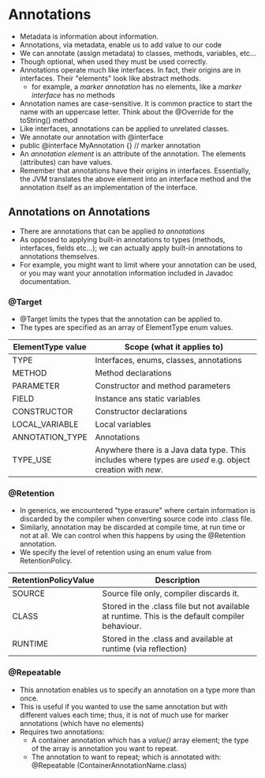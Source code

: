 # Annotations
* Metadata is information about information.
* Annotations, via metadata, enable us to add value to our code
* We can annotate (assign metadata) to classes, methods, variables, etc...
* Though optional, when used they must be used correctly.
* Annotations operate much like interfaces. In fact, their origins are in interfaces. Their "elements" look like abstract methods.
  * for example, a *marker annotation* has no elements, like a *marker interface* has no methods
* Annotation names are case-sensitive. It is common practice to start the name with an uppercase letter. Think about the @Override for the toString() method
* Like interfaces, annotations can be applied to unrelated classes.
* We annotate our annotation with @interface
* public @interface MyAnnotation {} // marker annotation
* An *annotation element* is an attribute of the annotation. The elements (attributes) can have values.
* Remember that annotations have their origins in interfaces. Essentially, the JVM translates the above element into an interface method and the annotation itself as an implementation of the interface.

## Annotations on Annotations
* There are annotations that can be applied *to annotations*
* As opposed to applying built-in annotations to types (methods, interfaces, fields etc...); we can actually apply built-in annotations to annotations themselves.
* For example, you might want to limit where your annotation can be used, or you may want your annotation information included in Javadoc documentation.

### @Target
* @Target limits the types that the annotation can be applied to.
* The types are specified as an array of ElementType enum values.

| ElementType value | Scope (what it applies to)                                                                                |
|-------------------|-----------------------------------------------------------------------------------------------------------|
| TYPE              | Interfaces, enums, classes, annotations                                                                   |
| METHOD            | Method declarations                                                                                       |
| PARAMETER         | Constructor and method parameters                                                                         |
| FIELD             | Instance ans static variables                                                                             |
| CONSTRUCTOR       | Constructor declarations                                                                                  |
| LOCAL_VARIABLE    | Local variables                                                                                           |
| ANNOTATION_TYPE   | Annotations                                                                                               |
| TYPE_USE          | Anywhere there is a Java data type. This includes where types are *used* e.g. object creation with *new*. |

### @Retention
* In generics, we encountered "type erasure" where certain information is discarded by the compiler when converting source code into .class file.
* Similarly, annotation may be discarded at compile time, at run time or not at all. We can control when this happens by using the @Retention annotation.
* We specify the level of retention using an enum value from RetentionPolicy.

| RetentionPolicyValue | Description                                                                                     |
|----------------------|-------------------------------------------------------------------------------------------------|
| SOURCE               | Source file only, compiler discards it.                                                         |
| CLASS                | Stored in the .class file but not available at runtime. This is the default compiler behaviour. |
| RUNTIME              | Stored in the .class and available at runtime (via reflection)                                  |

### @Repeatable
* This annotation enables us to specify an annotation on a type more than once.
* This is useful if you wanted to use the same annotation but with different values each time; thus, it is not of much use for marker annotations (which have no elements) 
* Requires two annotations:
  * A container annotation which has a *value()* array element; the type of the array is annotation you want to repeat.
  * The annotation to want to repeat; which is annotated with: @Repeatable (ContainerAnnotationName.class)
